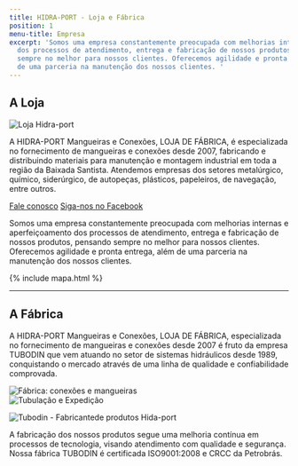 ```yaml
---
title: HIDRA-PORT - Loja e Fábrica
position: 1
menu-title: Empresa
excerpt: 'Somos uma empresa constantemente preocupada com melhorias internas e aperfeiçoamento
  dos processos de atendimento, entrega e fabricação de nossos produtos, pensando
  sempre no melhor para nossos clientes. Oferecemos agilidade e pronta entrega, além
  de uma parceria na manutenção dos nossos clientes. '
---
```


## A Loja

<div data-grid="center spacing" class="wrapper large">
    <div data-cell="1of2"><img src="/uploads/empresa.jpg" alt="Loja Hidra-port"></div>
    <div data-cell="1of2">
        <p>A HIDRA-PORT Mangueiras e Conexões, LOJA DE FÁBRICA, é especializada no fornecimento de mangueiras e conexões desde 2007, fabricando e distribuindo materiais para manutenção e montagem industrial em toda a região da Baixada Santista. Atendemos empresas dos setores metalúrgico, químico, siderúrgico, de autopeças, plásticos, papeleiros, de navegação, entre outros.</p>
        <p><a href="mailto:{{ site.email }}" data-btn onclick="ga('send', 'event', 'Contato', 'Abrir formulário', 'Empresa - início do texto');">Fale conosco</a> <a href="{{ site.facebook }}" data-btn="azul" target="_blank" onclick="ga('send', 'event', 'Navegação', 'Facebook', 'Empresa - início do texto');">Siga-nos no Facebook</a></p>
    </div>
</div>

Somos uma empresa constantemente preocupada com melhorias internas e aperfeiçoamento dos processos de atendimento, entrega e fabricação de nossos produtos, pensando sempre no melhor para nossos clientes. Oferecemos agilidade e pronta entrega, além de uma parceria na manutenção dos nossos clientes.

<div class="wrapper">
  {% include mapa.html %}
</div>

---

## A Fábrica

<div data-grid="center spacing" class="page-content wrapper large">
    <div data-cell="1of3">
        <p>A HIDRA-PORT Mangueiras e Conexões, LOJA DE FÁBRICA, especializada no fornecimento de mangueiras e conexões desde 2007 é fruto da empresa TUBODIN que vem atuando no setor de sistemas hidráulicos desde 1989, conquistando o mercado através de uma linha de qualidade e confiabilidade comprovada.</p>
    </div>
    <div data-cell="2of3"><img src="/uploads/maquinario_1.jpg" alt="Fábrica: conexões e mangueiras"></div>
</div>

<div data-grid="center spacing" class="page-content wrapper large">
  <div data-cell="2of3"><img src="/uploads/expedicao_2.jpg" alt="Tubulação e Expedição"></div>
  <div data-cell="1of3">
    <p><img src="/uploads/logo_tubodin_300px.png" alt="Tubodin - Fabricantede produtos Hida-port"></p>
    <p>A fabricação dos nossos produtos segue uma melhoria contínua em processos de tecnologia, visando atendimento com qualidade e segurança. Nossa fábrica TUBODIN é certificada ISO9001:2008 e CRCC da Petrobrás.</p>
  </div>
</div>
